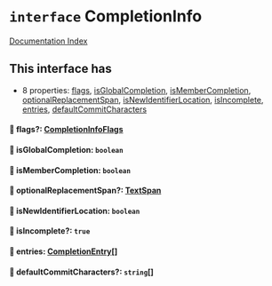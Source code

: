 # `interface` CompletionInfo

[Documentation Index](../README.md)

## This interface has

- 8 properties:
[flags](#-flags-completioninfoflags),
[isGlobalCompletion](#-isglobalcompletion-boolean),
[isMemberCompletion](#-ismembercompletion-boolean),
[optionalReplacementSpan](#-optionalreplacementspan-textspan),
[isNewIdentifierLocation](#-isnewidentifierlocation-boolean),
[isIncomplete](#-isincomplete-true),
[entries](#-entries-completionentry),
[defaultCommitCharacters](#-defaultcommitcharacters-string)


#### 📄 flags?: [CompletionInfoFlags](../enum.CompletionInfoFlags/README.md)



#### 📄 isGlobalCompletion: `boolean`



#### 📄 isMemberCompletion: `boolean`



#### 📄 optionalReplacementSpan?: [TextSpan](../interface.TextSpan/README.md)



#### 📄 isNewIdentifierLocation: `boolean`



#### 📄 isIncomplete?: `true`



#### 📄 entries: [CompletionEntry](../interface.CompletionEntry/README.md)\[]



#### 📄 defaultCommitCharacters?: `string`\[]



